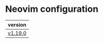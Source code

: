 # Neovim configuration

| version                                                                |
| :--------------------------------------------------------------------: |
| [v1.19.0](https://github.com/vladdoster/neovim-configuration/releases) |
